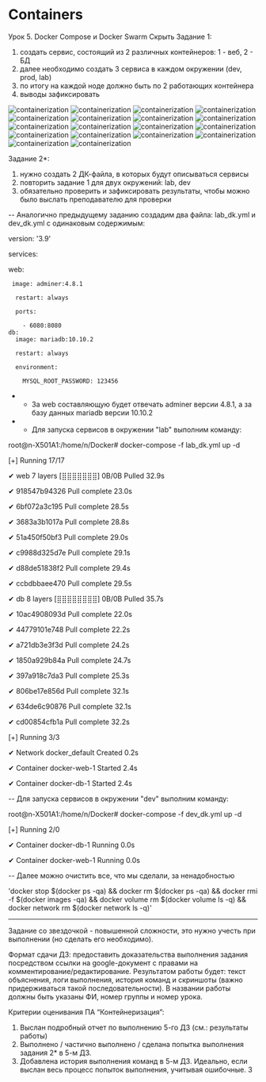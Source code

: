 # Containers
Урок 5. Docker Compose и Docker Swarm
Скрыть
Задание 1:
1) создать сервис, состоящий из 2 различных контейнеров: 1 - веб, 2 - БД
2) далее необходимо создать 3 сервиса в каждом окружении (dev, prod, lab)
3) по итогу на каждой ноде должно быть по 2 работающих контейнера
4) выводы зафиксировать

![containerization](https://github.com/Amant-987/Containers/blob/main/Screenshots_task1/Screenshot_1.png)
![containerization](https://github.com/Amant-987/Containers/blob/main/Screenshots_task1/Screenshot_2.png)
![containerization](https://github.com/Amant-987/Containers/blob/main/Screenshots_task1/Screenshot_3.png)
![containerization](https://github.com/Amant-987/Containers/blob/main/Screenshots_task1/Screenshot_4.png)
![containerization](https://github.com/Amant-987/Containers/blob/main/Screenshots_task1/Screenshot_5.png)
![containerization](https://github.com/Amant-987/Containers/blob/main/Screenshots_task1/Screenshot_6.png)
![containerization](https://github.com/Amant-987/Containers/blob/main/Screenshots_task1/Screenshot_7.png)
![containerization](https://github.com/Amant-987/Containers/blob/main/Screenshots_task1/Screenshot_8.png)
![containerization](https://github.com/Amant-987/Containers/blob/main/Screenshots_task1/Screenshot_9.png)
![containerization](https://github.com/Amant-987/Containers/blob/main/Screenshots_task1/Screenshot_10.png)
![containerization](https://github.com/Amant-987/Containers/blob/main/Screenshots_task1/Screenshot_11.png)
![containerization](https://github.com/Amant-987/Containers/blob/main/Screenshots_task1/Screenshot_12.png)
![containerization](https://github.com/Amant-987/Containers/blob/main/Screenshots_task1/Screenshot_13.png)
![containerization](https://github.com/Amant-987/Containers/blob/main/Screenshots_task1/Screenshot_14.png)
![containerization](https://github.com/Amant-987/Containers/blob/main/Screenshots_task1/Screenshot_15.png)
![containerization](https://github.com/Amant-987/Containers/blob/main/Screenshots_task1/Screenshot_16.png)
![containerization](https://github.com/Amant-987/Containers/blob/main/Screenshots_task1/Screenshot_17.png)
![containerization](https://github.com/Amant-987/Containers/blob/main/Screenshots_task1/Screenshot_18.png)



Задание 2*:
1) нужно создать 2 ДК-файла, в которых будут описываться сервисы
2) повторить задание 1 для двух окружений: lab, dev
3) обязательно проверить и зафиксировать результаты, чтобы можно было выслать преподавателю для проверки


-- Аналогично предыдущему заданию создадим два файла:  lab_dk.yml и dev_dk.yml с одинаковым содержимым:

version: '3.9'

services:

   web:

     image: adminer:4.8.1

      restart: always

      ports:

        - 6080:8080
    db:
      image: mariadb:10.10.2

      restart: always

      environment:

        MYSQL_ROOT_PASSWORD: 123456

- - За web составляющую будет отвечать adminer версии 4.8.1, а за базу данных mariadb версии 10.10.2

- - Для запуска сервисов в окружении "lab" выполним команду:

root@n-X501A1:/home/n/Docker# docker-compose -f lab_dk.yml up -d

[+] Running 17/17

 ✔ web 7 layers [⣿⣿⣿⣿⣿⣿⣿]      0B/0B      Pulled                          32.9s 

   ✔ 918547b94326 Pull complete                                           23.0s 

   ✔ 6bf072a3c195 Pull complete                                           28.5s 

   ✔ 3683a3b1017a Pull complete                                           28.8s 

   ✔ 51a450f50bf3 Pull complete                                           29.0s 

   ✔ c9988d325d7e Pull complete                                           29.1s 

   ✔ d88de51838f2 Pull complete                                           29.4s 

   ✔ ccbdbbaee470 Pull complete                                           29.5s 

 ✔ db 8 layers [⣿⣿⣿⣿⣿⣿⣿⣿]      0B/0B      Pulled                          35.7s 

   ✔ 10ac4908093d Pull complete                                           22.0s 

   ✔ 44779101e748 Pull complete                                           22.2s 

   ✔ a721db3e3f3d Pull complete                                           24.2s 

   ✔ 1850a929b84a Pull complete                                           24.7s 

   ✔ 397a918c7da3 Pull complete                                           25.3s 

   ✔ 806be17e856d Pull complete                                           32.1s 

   ✔ 634de6c90876 Pull complete                                           32.1s 

   ✔ cd00854cfb1a Pull complete                                           32.2s 

[+] Running 3/3

 ✔ Network docker_default  Created                                         0.2s 

 ✔ Container docker-web-1  Started                                         2.4s 

 ✔ Container docker-db-1   Started                                         2.4s 

 
 -- Для запуска сервисов в окружении "dev" выполним команду:

root@n-X501A1:/home/n/Docker# docker-compose -f dev_dk.yml up -d

[+] Running 2/0

 ✔ Container docker-db-1   Running                                         0.0s 

 ✔ Container docker-web-1  Running                                         0.0s 


-- Далее можно очистить все, что мы сделали, за ненадобностью

'docker stop $(docker ps -qa) && docker rm $(docker ps -qa) && docker rmi -f $(docker images -qa) && docker volume rm $(docker volume ls -q) && docker network rm $(docker network ls -q)'



__________________________________________________________________________________________________________
Задание со звездочкой - повышенной сложности, это нужно учесть при выполнении (но сделать его необходимо).

Формат сдачи ДЗ: предоставить доказательства выполнения задания посредством ссылки на google-документ с правами на комментирование/редактирование.
Результатом работы будет: текст объяснения, логи выполнения, история команд и скриншоты (важно придерживаться такой последовательности).
В названии работы должны быть указаны ФИ, номер группы и номер урока.

Критерии оценивания ПА “Контейнеризация”:
1) Выслан подробный отчет по выполнению 5-го ДЗ (см.: результаты работы)
2) Выполнено / частично выполнено / сделана попытка выполнения задания 2* в 5-м ДЗ.
3) Добавлена история выполнения команд в 5-м ДЗ. Идеально, если выслан весь процесс попыток выполнения, учитывая ошибочные.
3

